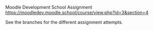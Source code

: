 Moodle Development School Assignment
https://moodledev.moodle.school/course/view.php?id=3&section=4

See the branches for the different assignment attempts.